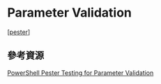 # Parameter Validation
[[pester]]
## 參考資源
[PowerShell Pester Testing for Parameter Validation](https://sqldbawithabeard.com/2016/01/31/powershell-pester-testing-for-parameter-validation/)

[//begin]: # "Autogenerated link references for markdown compatibility"
[pester]: testing/pester.md "Pester"
[//end]: # "Autogenerated link references"